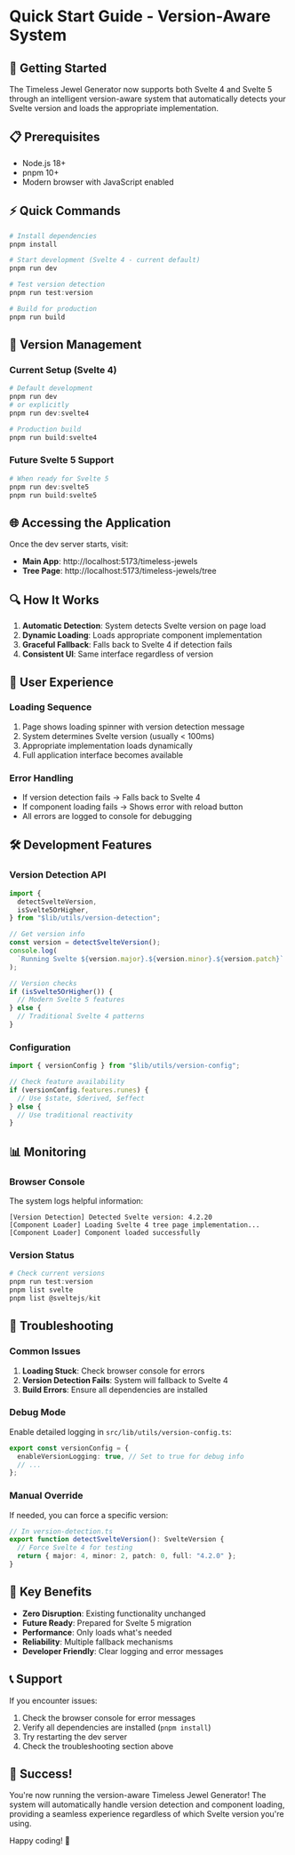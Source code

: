 # Quick Start Guide - Version-Aware System

## 🚀 Getting Started

The Timeless Jewel Generator now supports both Svelte 4 and Svelte 5 through an intelligent version-aware system that automatically detects your Svelte version and loads the appropriate implementation.

## 📋 Prerequisites

- Node.js 18+
- pnpm 10+
- Modern browser with JavaScript enabled

## ⚡ Quick Commands

```powershell
# Install dependencies
pnpm install

# Start development (Svelte 4 - current default)
pnpm run dev

# Test version detection
pnpm run test:version

# Build for production
pnpm run build
```

## 🔧 Version Management

### Current Setup (Svelte 4)

```powershell
# Default development
pnpm run dev
# or explicitly
pnpm run dev:svelte4

# Production build
pnpm run build:svelte4
```

### Future Svelte 5 Support

```powershell
# When ready for Svelte 5
pnpm run dev:svelte5
pnpm run build:svelte5
```

## 🌐 Accessing the Application

Once the dev server starts, visit:

- **Main App**: http://localhost:5173/timeless-jewels
- **Tree Page**: http://localhost:5173/timeless-jewels/tree

## 🔍 How It Works

1. **Automatic Detection**: System detects Svelte version on page load
2. **Dynamic Loading**: Loads appropriate component implementation
3. **Graceful Fallback**: Falls back to Svelte 4 if detection fails
4. **Consistent UI**: Same interface regardless of version

## 📱 User Experience

### Loading Sequence

1. Page shows loading spinner with version detection message
2. System determines Svelte version (usually < 100ms)
3. Appropriate implementation loads dynamically
4. Full application interface becomes available

### Error Handling

- If version detection fails → Falls back to Svelte 4
- If component loading fails → Shows error with reload button
- All errors are logged to console for debugging

## 🛠 Development Features

### Version Detection API

```typescript
import {
  detectSvelteVersion,
  isSvelte5OrHigher,
} from "$lib/utils/version-detection";

// Get version info
const version = detectSvelteVersion();
console.log(
  `Running Svelte ${version.major}.${version.minor}.${version.patch}`
);

// Version checks
if (isSvelte5OrHigher()) {
  // Modern Svelte 5 features
} else {
  // Traditional Svelte 4 patterns
}
```

### Configuration

```typescript
import { versionConfig } from "$lib/utils/version-config";

// Check feature availability
if (versionConfig.features.runes) {
  // Use $state, $derived, $effect
} else {
  // Use traditional reactivity
}
```

## 📊 Monitoring

### Browser Console

The system logs helpful information:

```
[Version Detection] Detected Svelte version: 4.2.20
[Component Loader] Loading Svelte 4 tree page implementation...
[Component Loader] Component loaded successfully
```

### Version Status

```powershell
# Check current versions
pnpm run test:version
pnpm list svelte
pnpm list @sveltejs/kit
```

## 🔧 Troubleshooting

### Common Issues

1. **Loading Stuck**: Check browser console for errors
2. **Version Detection Fails**: System will fallback to Svelte 4
3. **Build Errors**: Ensure all dependencies are installed

### Debug Mode

Enable detailed logging in `src/lib/utils/version-config.ts`:

```typescript
export const versionConfig = {
  enableVersionLogging: true, // Set to true for debug info
  // ...
};
```

### Manual Override

If needed, you can force a specific version:

```typescript
// In version-detection.ts
export function detectSvelteVersion(): SvelteVersion {
  // Force Svelte 4 for testing
  return { major: 4, minor: 2, patch: 0, full: "4.2.0" };
}
```

## 🎯 Key Benefits

- **Zero Disruption**: Existing functionality unchanged
- **Future Ready**: Prepared for Svelte 5 migration
- **Performance**: Only loads what's needed
- **Reliability**: Multiple fallback mechanisms
- **Developer Friendly**: Clear logging and error messages

## 📞 Support

If you encounter issues:

1. Check the browser console for error messages
2. Verify all dependencies are installed (`pnpm install`)
3. Try restarting the dev server
4. Check the troubleshooting section above

## 🎉 Success!

You're now running the version-aware Timeless Jewel Generator! The system will automatically handle version detection and component loading, providing a seamless experience regardless of which Svelte version you're using.

Happy coding! 🚀
